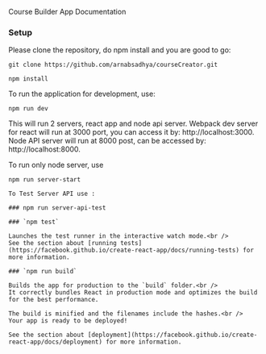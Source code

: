 
Course Builder App Documentation

### Setup

Please clone the repository, do npm install and you are good to go:

```
git clone https://github.com/arnabsadhya/courseCreator.git

npm install
```

To run the application for development, use:

```
npm run dev
```

This will run 2 servers, react app and node api server. Webpack dev server for react will run at 3000 port, you can access it by: http://localhost:3000. Node API server will run at 8000 post, can be accessed by: http://localhost:8000.

To run only node server, use

```
npm run server-start

To Test Server API use : 

### npm run server-api-test

### `npm test`

Launches the test runner in the interactive watch mode.<br />
See the section about [running tests](https://facebook.github.io/create-react-app/docs/running-tests) for more information.

### `npm run build`

Builds the app for production to the `build` folder.<br />
It correctly bundles React in production mode and optimizes the build for the best performance.

The build is minified and the filenames include the hashes.<br />
Your app is ready to be deployed!

See the section about [deployment](https://facebook.github.io/create-react-app/docs/deployment) for more information.

